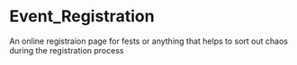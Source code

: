 # Event_Registration
An online registraion page for fests or anything that helps to sort out chaos during the registration process
